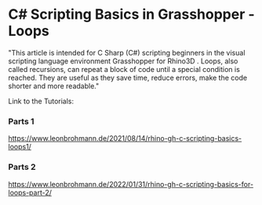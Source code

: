 # C# Scripting Basics in Grasshopper - Loops

"This article is intended for C Sharp (C#) scripting beginners in the visual scripting language environment Grasshopper for Rhino3D . Loops, also called recursions, can repeat a block of code until a special condition is reached. They are useful as they save time, reduce errors, make the code shorter and more readable."

Link to the Tutorials:

### Parts 1
https://www.leonbrohmann.de/2021/08/14/rhino-gh-c-scripting-basics-loops1/

### Parts 2
https://www.leonbrohmann.de/2022/01/31/rhino-gh-c-scripting-basics-for-loops-part-2/
